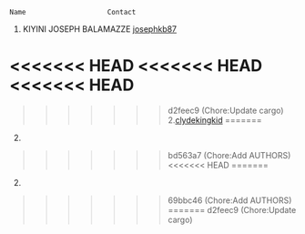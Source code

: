 
    Name                    Contact
1. KIYINI JOSEPH BALAMAZZE [josephkb87](https://github.com/josephkb87)

<<<<<<< HEAD
<<<<<<< HEAD
<<<<<<< HEAD
=======
>>>>>>> d2feec9 (Chore:Update cargo)
2.[clydekingkid](https://github.com/clydekingkid)
=======
2.
>>>>>>> bd563a7 (Chore:Add AUTHORS)
<<<<<<< HEAD
=======
2.
>>>>>>> 69bbc46 (Chore:Add AUTHORS)
=======
>>>>>>> d2feec9 (Chore:Update cargo)
